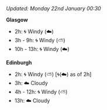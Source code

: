 *Updated: Monday 22nd January 00:30*

**Glasgow**

* 2h: :cyclone: Windy (:cloud:)
* 3h - 9h: :cyclone: Windy (:partly_sunny:)
* 10h - 13h: :cyclone: Windy (:cloud:)

**Edinburgh**

* 2h: :cyclone: Windy (:partly_sunny:) [:cyclone:(:cloud:) as of 2h]
* 3h: :cloud: Cloudy
* 4h - 12h: :cyclone: Windy (:partly_sunny:)
* 13h: :cloud: Cloudy

